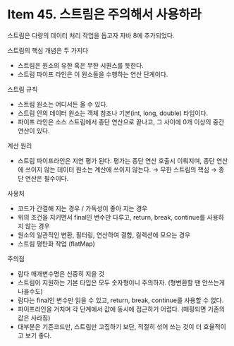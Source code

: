 # Item 45. 스트림은 주의해서 사용하라

스트림은 다량의 데이터 처리 작업을 돕고자 자바 8에 추가되었다.

스트림의 핵심 개념은 두 가지다

- 스트림은 원소의 유한 혹은 무한 시퀀스를 뜻한다.
- 스트림 파이프 라인은 이 원소들을 수행하는 연산 단계이다.

스트림 규칙

- 스트림 원소는 어디서든 올 수 있다.
- 스트림 안의 데이터 원소는 객체 참조나 기본(int, long, double) 타입이다.
- 파이프 라인은 소스 스트림에서 종단 연산으로 끝나고, 그 사이에 0개 이상의 중간 연산이 있다.

계산 원리

- 스트림 파이프라인은 지연 평가 된다. 평가는 종단 연산 호출시 이뤄지며, 종단 연산에 쓰이지 않는 데이터 원소는 계산에 쓰이지 않는다. → 무한 스트림의 핵심 → 종단 연산은 필수이다.

사용처

- 코드가 간결해 지는 경우 / 가독성이 좋아 지는 경우
- 위의 조건을 지키면서 final인 변수만 다루고, return, break, continue를 사용하지 않는 경우
- 원소의 일관적인 변환, 필터링, 연산하여 결합, 컬렉션에 모으는 경우
- 스트림 평탄화 작업 (flatMap)

주의점

- 람다 매개변수명은 신중히 지을 것
- 스트림이 지원하는 기본 타입은 모두 숫자형이니 주의하자. (형변환할 땐 안쓰는게 나을수도)
- 람다는 final인 변수만 읽을 수 있고, return, break, continue를 사용할 수 없다.
- 파이프라인을 거치며 각 단계에서 값에 동시에 접근하기 어렵다. (매핑되면 기존의 값은 사라짐)
- 대부분은 기존코드만, 스트림만 고집하기 보단, 적절히 섞어 쓰는 것이 더 효율적이고 보기 좋다.

